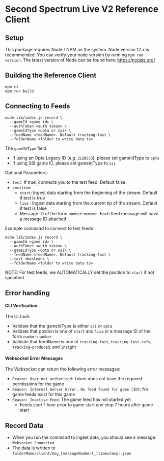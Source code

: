 # Second Spectrum Live V2 Reference Client

## Setup

This package requires Node / NPM on the system. Node version 12.x is recommended. You can verify your node version by running `npm run version`. The latest version of Node can be found here: https://nodejs.org/

## Building the Reference Client

```
npm ci
npm run build
```

## Connecting to Feeds

```
node lib/index.js record \
  --gameId <game id> \
  --authToken <auth token> \
  --gameIdType <opta or ssi> \
  --feedName <feedName>. Default tracking-fast \
  --folderName <folder to write data to>
```

The `gameIdType` field:

- If using an Opta Legacy ID (e.g. `2128553`), please set gameIdType to `opta`
- If using SSI game ID, please set gameIdType to `ssi`

Optional Parameters:

- `test`: If true, connects you to the test feed. Default false.
- `position`:
  - `start`: Ingest data starting from the beginning of the stream. Default if test is true
  - `live` : Ingest data starting from the current tip of the stream. Default if test is false
  - Message ID of the form `number:number`. Each feed message will have a message ID attached

Example command to connect to test feeds

```
node lib/index.js record \
  --gameId <game id> \
  --authToken <auth token> \
  --gameIdType <opta or ssi> \
  --feedName <feedName>. Default tracking-fast \
  --test <boolean> \
  --folderName <folder to write data to>
```

NOTE: For test feeds, we AUTOMATICALLY set the position to `start` if not specified

## Error handling

#### CLI Verification

The CLI will:

- Validate that the gameIdType is either `ssi` or `opta`
- Validate that postion is one of `start` and `live` or a message ID of the form `number:number`
- Validate that feedName is one of `tracking-fast`, `tracking-fast-refs`, `tracking-produced`, and `insight`

#### Websocket Error Messages

The Websocket can return the following error messages:

- `Reason: User not authorized`: Token does not have the required permissions for the game
- `Reason: Internal Server Error. No feed found for game [ID]`: No game feeds exist for this game
- `Reason: Inactive Feed`: The game feed has not started yet
  - Feeds start 1 hour prior to game start and stop 7 hours after game start

## Record Data

- When you run the command to ingest data, you should see a message: `Websocket Connected`
- The data is written to `folderName/client/msg_[messageNumber]_[timestamp].json`
